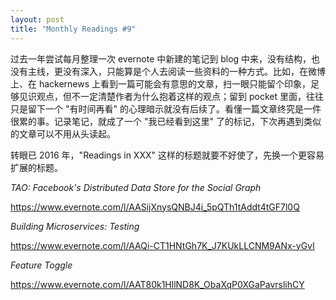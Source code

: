 ```yaml
---
layout: post
title: "Monthly Readings #9"
---
```


过去一年尝试每月整理一次 evernote 中新建的笔记到 blog 中来，没有结构，也没有主线，更没有深入，只能算是个人去阅读一些资料的一种方式。比如，在微博上、在 hackernews 上看到一篇可能会有意思的文章，扫一眼只能留个印象，足够见识观点，但不一定清楚作者为什么抱着这样的观点；留到 pocket 里面，往往只是留下一个 "有时间再看" 的心理暗示就没有后续了。看懂一篇文章终究是一件很累的事。记录笔记，就成了一个 "我已经看到这里" 了的标记，下次再遇到类似的文章可以不用从头读起。

转眼已 2016 年，"Readings in XXX" 这样的标题就要不好使了，先换一个更容易扩展的标题。


*TAO: Facebook's Distributed Data Store for the Social Graph*

https://www.evernote.com/l/AASijXnysQNBJ4i_5pQTh1tAddt4tGF7l0Q

*Building Microservices: Testing*

https://www.evernote.com/l/AAQi-CT1HNtGh7K_J7KUkLLCNM9ANx-yGvI

*Feature Toggle*

https://www.evernote.com/l/AAT80k1HllND8K_ObaXqP0XGaPavrslihCY

